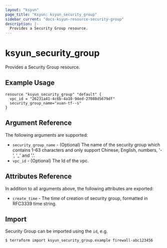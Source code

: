 ```yaml
---
layout: "ksyun"
page_title: "Ksyun: ksyun_security_group"
sidebar_current: "docs-ksyun-resource-security-group"
description: |-
  Provides a Security Group resource.
---
```


# ksyun_security_group

Provides a Security Group resource.

## Example Usage

```hcl
resource "ksyun_security_group" "default" {
  vpc_id = "26231a41-4c6b-4a10-94ed-27088d5679df"
  security_group_name="xuan-tf--s"
}
```

## Argument Reference

The following arguments are supported:

* `security_group_name` - (Optional) The name of the security group which contains 1-63 characters and only support Chinese, English, numbers, '-', '_' and '.'. 
* `vpc_id` - (Optional) The Id of the vpc.


## Attributes Reference

In addition to all arguments above, the following attributes are exported:

* `create_time` - The time of creation of security group, formatted in RFC3339 time string.

## Import

Security Group can be imported using the `id`, e.g.

```
$ terraform import ksyun_security_group.example firewall-abc123456
```